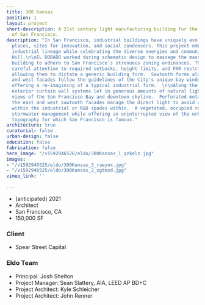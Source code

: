 ```yaml
---
title: 300 Kansas
position: 1
layout: project
short-description: A 21st century light manufacturing building for the emerging economies
  of San Francisco.
description: "In San Francisco, industrial buildings have uniquely evolved as civic
  places, sites for innovation, and social condensers. This project embraces its light
  industrial lineage while celebrating the diverse energies and communities of Potrero
  Hill.\n\nEL DORADO worked during schematic design to massage the massing of the
  building to adhere to San Francisco’s strenuous zoning ordinances. The design pays
  careful attention to required setbacks, height limits, and FAR restrictions without
  allowing them to dictate a generic building form.  Sawtooth forms along the east
  and west facades follow the guidelines of the City's unique bay window code while
  offering a re-imagining of a typical industrial form.  \n\nAlong the north facade,
  exterior curtain wall systems let in generous amounts of natural light and frame
  views of the San Francisco Bay and downtown skyline.  Perforated metal panels on
  the east and west sawtooth facades manage the direct light to avoid disruptive glare
  within the industrial or R&D spades within.  A vegetated, occupied rooftop provides
  stormwater management while offering an uninterrupted view of the urban fabric and
  topography for which San Francisco is famous."
architecture: true
curatorial: false
urban-design: false
education: false
fabrication: false
hero_image: "/v1592946526/eldo/300Kansas_1_qzkelz.jpg"
images:
- "/v1592946525/eldo/300Kansas_3_raeynx.jpg"
- "/v1592946525/eldo/300Kansas_2_xgtmxd.jpg"
vimeo_link: ''

---
```

* (anticipated) 2021
* Architect
* San Francisco, CA
* 150,000 SF

### Client

* Spear Street Capital

### Eldo Team

* Principal: Josh Shelton
* Project Manager: Sean Slattery, AIA, LEED AP BD+C
* Project Architect: Kyle Schleicher
* Project Architect: John Renner